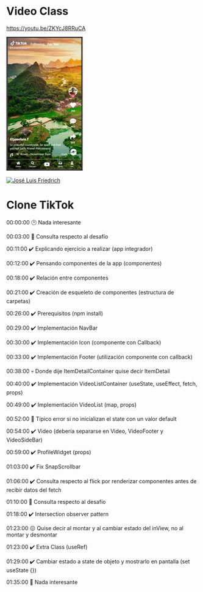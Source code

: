 
# Video Class

https://youtu.be/ZKYcJ8RRuCA

[![José Luis Friedrich](preview.gif)](https://youtu.be/ZKYcJ8RRuCA)

[![José Luis Friedrich](https://img.youtube.com/vi/ZKYcJ8RRuCA/0.jpg)](https://youtu.be/ZKYcJ8RRuCA)

# Clone TikTok

00:00:00 🕑 Nada interesante

00:03:00 👀 Consulta respecto al desafío

00:11:00 ✔️ Explicando ejercicio a realizar (app integrador)

00:12:00 ✔️ Pensando componentes de la app (componentes)

00:18:00 ✔️ Relación entre componentes

00:21:00 ✔️ Creación de esqueleto de componentes (estructura de carpetas)

00:26:00 ✔️ Prerequisitos (npm install)

00:29:00 ✔️ Implementación NavBar

00:30:00 ✔️ Implementación Icon (componente con Callback)

00:33:00 ✔️ Implementación Footer (utilización componente con callback)

00:38:00 💀 Donde dije ItemDetailContainer quise decir ItemDetail

00:40:00 ✔️ Implementación VideoListContainer (useState, useEffect, fetch, props)

00:49:00 ✔️ Implementación VideoList (map, props)

00:52:00 💩 Típico error si no inicializan el state con un valor default

00:54:00 ✔️ Video (debería separarse en Video, VideoFooter y VideoSideBar)

00:59:00 ✔️ ProfileWidget (props)

01:03:00 ✔️ Fix SnapScrollbar

01:06:00 ✔️ Consulta respecto al flick por renderizar componentes antes de recibir datos del fetch

01:10:00 👀 Consulta respecto al desafío

01:18:00 ✔️ Intersection observer pattern

01:23:00 😖 Quise decir al montar y al cambiar estado del inView, no al montar y desmontar

01:23:00 ✔️ Extra Class (useRef)

01:29:00 ✔️ Cambiar estado a state de objeto y mostrarlo en pantalla (set useState {})

01:35:00 🍺 Nada interesante
